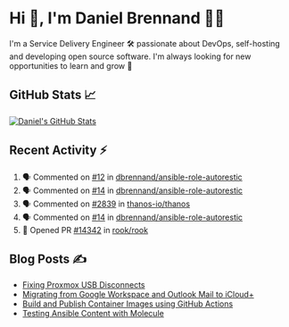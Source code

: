 # Hi 👋, I'm Daniel Brennand 👨‍💻

I'm a Service Delivery Engineer 🛠 passionate about DevOps, self-hosting and developing open source software. I'm always looking for new opportunities to learn and grow 🌱

## GitHub Stats 📈

[![Daniel's GitHub Stats](https://github-readme-stats.vercel.app/api?username=dbrennand&show_icons=true&count_private=true&hide_border=true&theme=dark)](https://github.com/anuraghazra/github-readme-stats)

## Recent Activity ⚡

<!--START_SECTION:activity-->
1. 🗣 Commented on [#12](https://github.com/dbrennand/ansible-role-autorestic/issues/12#issuecomment-2198743696) in [dbrennand/ansible-role-autorestic](https://github.com/dbrennand/ansible-role-autorestic)
2. 🗣 Commented on [#14](https://github.com/dbrennand/ansible-role-autorestic/issues/14#issuecomment-2198313786) in [dbrennand/ansible-role-autorestic](https://github.com/dbrennand/ansible-role-autorestic)
3. 🗣 Commented on [#2839](https://github.com/thanos-io/thanos/issues/2839#issuecomment-2195125527) in [thanos-io/thanos](https://github.com/thanos-io/thanos)
4. 🗣 Commented on [#14](https://github.com/dbrennand/ansible-role-autorestic/issues/14#issuecomment-2195109186) in [dbrennand/ansible-role-autorestic](https://github.com/dbrennand/ansible-role-autorestic)
5. 💪 Opened PR [#14342](https://github.com/rook/rook/pull/14342) in [rook/rook](https://github.com/rook/rook)
<!--END_SECTION:activity-->

## Blog Posts ✍

<!-- BLOG-POST-LIST:START -->
- [Fixing Proxmox USB Disconnects](https://danielbrennand.com/blog/proxmox-fix-usb-disconnect/)
- [Migrating from Google Workspace and Outlook Mail to iCloud+](https://danielbrennand.com/blog/google-outlook-to-icloud+/)
- [Build and Publish Container Images using GitHub Actions](https://danielbrennand.com/blog/build-and-publish-container-image-gha/)
- [Testing Ansible Content with Molecule](https://danielbrennand.com/blog/testing-ansible-content/)
<!-- BLOG-POST-LIST:END -->
